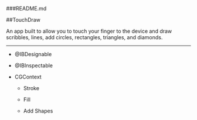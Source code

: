 ###README.md

##TouchDraw

An app built to allow you to touch your finger to the device and draw scribbles, lines, add circles, rectangles, triangles, and diamonds.

---

- @IBDesignable

- @IBInspectable

- CGContext

	- Stroke

	- Fill

	- Add Shapes
